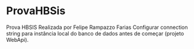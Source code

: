 # ProvaHBSis
Prova HBSIS
Realizada por Felipe Rampazzo Farias
Configurar connection string para instância local do banco de dados antes de começar (projeto WebApi).
